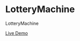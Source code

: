 # LotteryMachine
LotteryMachine

[Live Demo](https://dreamwaygh.github.io/LotteryMachine/index.html)

